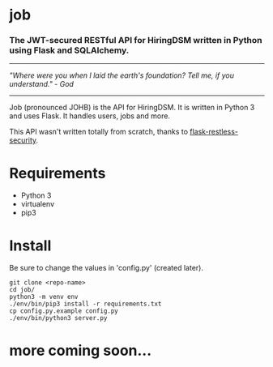job
===

### The JWT-secured RESTful API for HiringDSM written in Python using Flask and SQLAlchemy.

___
*"Where were you when I laid the earth's foundation? Tell me, if you understand." - God*
___

Job (pronounced JOHB) is the API for HiringDSM. It is written in Python 3 and uses Flask. It handles users, jobs and more.

This API wasn't written totally from scratch, thanks to [flask-restless-security](https://github.com/graup/flask-restless-security).

# Requirements
* Python 3
* virtualenv
* pip3

# Install
Be sure to change the values in 'config.py' (created later).
```
git clone <repo-name>
cd job/
python3 -m venv env
./env/bin/pip3 install -r requirements.txt
cp config.py.example config.py
./env/bin/python3 server.py
```

# more coming soon...
